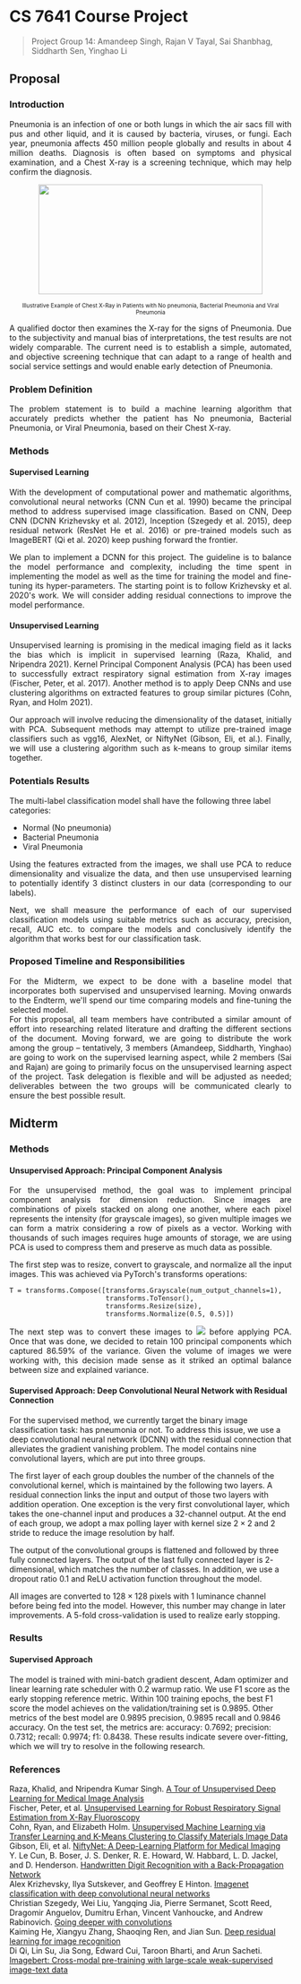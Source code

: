 # CS 7641 Course Project

> Project Group 14: Amandeep Singh, Rajan V Tayal, Sai Shanbhag, Siddharth Sen, Yinghao Li

## Proposal

### Introduction
<p align="justify">
Pneumonia is an infection of one or both lungs in which the air sacs fill with pus and other liquid, and it is caused by bacteria, viruses, or fungi. Each year, pneumonia affects 450 million people globally and results in about 4 million deaths. Diagnosis is often based on symptoms and physical examination, and a Chest X-ray is a screening technique, which may help confirm the diagnosis.</p>
<p align="center">
<img width="400" height="196" src="https://i.imgur.com/jZqpV51.png">
</p>
<p align = "center">
<font size="1">Illustrative Example of Chest X-Ray in Patients with No pneumonia, Bacterial Pneumonia and Viral Pneumonia</font>
</p>
<p align="justify">
A qualified doctor then examines the X-ray for the signs of Pneumonia. Due to the subjectivity and manual bias of interpretations, the test results are not widely comparable. The current need is to establish a simple, automated, and objective screening technique that can adapt to a range of health and social service settings and would enable early detection of Pneumonia.</p>

### Problem Definition
<p align="justify">
The problem statement is to build a machine learning algorithm that accurately predicts whether the patient has No pneumonia, Bacterial Pneumonia, or Viral Pneumonia, based on their Chest X-ray.</p>

### Methods

#### Supervised Learning

<p align="justify">
<!-- Supervised image classification is a fundamental and well-studied problem in the computer vision (CV) area. -->
<!-- The accuracy of recent models facilitates the wild-usage of image classification and image segmentation techniques in the real world. -->
<!-- In the pre-deep neural network (DNN) era, machine learning techniques such as decision tree or support vector machine (SVM). -->
With the development of computational power and mathematic algorithms, convolutional neural networks (CNN Cun et al. 1990) became the principal method to address supervised image classification.
Based on CNN, Deep CNN (DCNN Krizhevsky et al. 2012), Inception (Szegedy et al. 2015), deep residual network (ResNet He et al. 2016) or pre-trained models such as ImageBERT (Qi et al. 2020) keep pushing forward the frontier.</p>
<p align="justify">
We plan to implement a DCNN for this project. The guideline is to balance the model performance and complexity, including the time spent in implementing the model as well as the time for training the model and fine-tuning its hyper-parameters. The starting point is to follow Krizhevsky et al. 2020's work. We will consider adding residual connections to improve the model performance.</p>


#### Unsupervised Learning
<p align="justify">
Unsupervised learning is promising in the medical imaging field as it lacks the bias which is implicit in supervised learning (Raza, Khalid, and Nripendra 2021). Kernel Principal Component Analysis (PCA) has been used to successfully extract respiratory signal estimation from X-ray images (Fischer, Peter, et al. 2017). Another method is to apply Deep CNNs and use clustering algorithms on extracted features to group similar pictures (Cohn, Ryan, and Holm 2021). </p>
<p align="justify">
Our approach will involve reducing the dimensionality of the dataset, initially with PCA. Subsequent methods may attempt to utilize pre-trained image classifiers such as vgg16, AlexNet, or NiftyNet (Gibson, Eli, et al.). Finally, we will use a clustering algorithm such as k-means to group similar items together.</p>


### Potentials Results

The multi-label classification model shall have the following three label categories:

<ul>
<li>Normal (No pneumonia)</li>
<li>Bacterial Pneumonia</li>
<li>Viral Pneumonia</li>
</ul>

<p align="justify">
Using the features extracted from the images, we shall use PCA to reduce dimensionality and visualize the data, and then use unsupervised learning to potentially identify 3 distinct clusters in our data (corresponding to our labels).</p>
<p align="justify">
Next, we shall measure the performance of each of our supervised classification models using suitable metrics such as accuracy, precision, recall, AUC etc. to compare the models and conclusively identify the algorithm that works best for our classification task.</p>

### Proposed Timeline and Responsibilities
<p align="justify">
For the Midterm, we expect to be done with a baseline model that incorporates both supervised and unsupervised learning. Moving onwards to the Endterm, we'll spend our time comparing models and fine-tuning the selected model.<br>
For this proposal, all team members have contributed a similar amount of effort into researching related literature and drafting the different sections of the document.  Moving forward, we are going to distribute the work among the group – tentatively, 3 members (Amandeep, Siddharth, Yinghao) are going to work on the supervised learning aspect, while 2 members (Sai and Rajan) are going to primarily focus on the unsupervised learning aspect of the project. Task delegation is flexible and will be adjusted as needed; deliverables between the two groups will be communicated clearly to ensure the best possible result.</p>


## Midterm

### Methods

#### Unsupervised Approach: Principal Component Analysis
<p align="justify">
For the unsupervised method, the goal was to implement principal component analysis for dimension reduction. Since images are combinations of pixels stacked on along one another, where each pixel represents the intensity (for grayscale images), so given multiple images we can form a matrix considering a row of pixels as a vector. Working with thousands of such images requires huge amounts of storage,  we are using PCA is used to compress them and preserve as much data as possible.
</p>
<p align="justify">
The first step was to resize, convert to grayscale, and normalize all the input images. This was achieved via PyTorch's transforms operations:
</p>

```
T = transforms.Compose([transforms.Grayscale(num_output_channels=1),
                        transforms.ToTensor(),
                        transforms.Resize(size),
                        transforms.Normalize(0.5, 0.5)])
```

<p align="justify">
The next step was to convert these images to <img src="https://render.githubusercontent.com/render/math?math=400 \times 400"> before applying PCA. Once that was done, we decided to retain 100 principal components which captured 86.59% of the variance. Given the volume of images we were working with, this decision made sense as it striked an optimal balance between size and explained variance.
</p>

#### Supervised Approach: Deep Convolutional Neural Network with Residual Connection

For the supervised method, we currently target the binary image classification task: has pneumonia or not.
To address this issue, we use a deep convolutional neural network (DCNN) with the residual connection that alleviates the gradient vanishing problem.
The model contains nine convolutional layers, which are put into three groups.

The first layer of each group doubles the number of the channels of the convolutional kernel, which is maintained by the following two layers.
A residual connection links the input and output of those two layers with addition operation.
One exception is the very first convolutional layer, which takes the one-channel input and produces a 32-channel output.
At the end of each group, we adopt a max polling layer with kernel size $2\times2$ and $2$ stride to reduce the image resolution by half.

The output of the convolutional groups is flattened and followed by three fully connected layers.
The output of the last fully connected layer is $2$-dimensional, which matches the number of classes.
In addition, we use a dropout ratio $0.1$ and ReLU activation function throughout the model.

All images are converted to $128\times128$ pixels with $1$ luminance channel before being fed into the model.
However, this number may change in later improvements.
A $5$-fold cross-validation is used to realize early stopping.

### Results

#### Supervised Approach
The model is trained with mini-batch gradient descent, Adam optimizer and linear learning rate scheduler with $0.2$ warmup ratio.
We use F1 score as the early stopping reference metric.
Within $100$ training epochs, the best F1 score the model achieves on the validation/training set is $0.9895$.
Other metrics of the best model are $0.9895$ precision, $0.9895$ recall and $0.9846$ accuracy.
On the test set, the metrics are: accuracy: $0.7692$; precision: $0.7312$; recall: $0.9974$;  f1: $0.8438$.
These results indicate severe over-fitting, which we will try to resolve in the following research.

### References
Raza, Khalid, and Nripendra Kumar Singh. [A Tour of Unsupervised Deep Learning for Medical Image Analysis](https://doi.org/10.2174/1573405617666210127154257)<br>
Fischer, Peter, et al. [Unsupervised Learning for Robust Respiratory Signal Estimation from X-Ray Fluoroscopy](https://doi.org/10.1109/tmi.2016.2609888) <br>
Cohn, Ryan, and Elizabeth Holm. [Unsupervised Machine Learning via Transfer Learning and K-Means Clustering to Classify Materials Image Data](https://doi.org/10.1007/s40192-021-00205-8) <br>
Gibson, Eli, et al. [NiftyNet: A Deep-Learning Platform for Medical Imaging](https://doi.org/10.1016/j.cmpb.2018.01.025)<br>
Y. Le Cun, B. Boser, J. S. Denker, R. E. Howard, W. Habbard, L. D. Jackel, and D. Henderson. [Handwritten Digit Recognition with a Back-Propagation Network](https://dl.acm.org/doi/10.5555/2969830.2969879)<br>
Alex Krizhevsky, Ilya Sutskever, and Geoffrey E Hinton. [Imagenet classification with deep convolutional neural networks](https://proceedings.neurips.cc/paper/2012/file/c399862d3b9d6b76c8436e924a68c45b-Paper.pdf) <br>
Christian Szegedy, Wei Liu, Yangqing Jia, Pierre Sermanet, Scott Reed, Dragomir Anguelov, Dumitru Erhan, Vincent Vanhoucke, and Andrew Rabinovich. [Going deeper with convolutions](https://doi.org/10.1109/CVPR.2015.7298594) <br>
Kaiming He, Xiangyu Zhang, Shaoqing Ren, and Jian Sun. [Deep residual learning for image recognition](https://doi.org/10.1109/CVPR.2016.90) <br>
Di Qi, Lin Su, Jia Song, Edward Cui, Taroon Bharti, and Arun Sacheti. [Imagebert: Cross-modal pre-training with large-scale weak-supervised image-text data](https://arxiv.org/abs/2001.07966)
